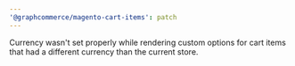 ```yaml
---
'@graphcommerce/magento-cart-items': patch
---
```


Currency wasn't set properly while rendering custom options for cart items that had a different currency than the current store.
